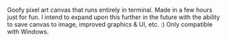 Goofy pixel art canvas that runs entirely in terminal. Made in a few hours just for fun. I intend to expand upon this further in the future with the ability to save canvas to image, improved graphics & UI, etc. :) 
Only compatible with Windows. 
